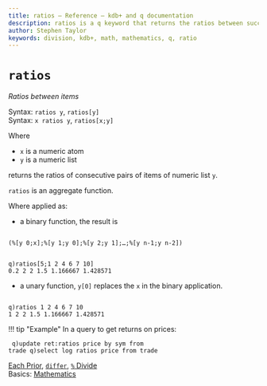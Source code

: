 ```yaml
---
title: ratios – Reference – kdb+ and q documentation
description: ratios is a q keyword that returns the ratios between successive items of a list. 
author: Stephen Taylor
keywords: division, kdb+, math, mathematics, q, ratio
---
```

# `ratios`






_Ratios between items_

Syntax: `ratios y`, `ratios[y]`  
Syntax: `x ratios y`, `ratios[x;y]` 

Where 

-   `x` is a numeric atom
-   `y` is a numeric list

returns the ratios of consecutive pairs of items of numeric list `y`.

`ratios` is an aggregate function.


Where applied as: 

- a binary function, the result is
<pre><code class="language-txt">
(%[y 0;x];%[y 1;y 0];%[y 2;y 1];…;%[y n-1;y n-2])
</code></pre>
<pre><code class="language-q">
q)ratios[5;1 2 4 6 7 10]
0.2 2 2 1.5 1.166667 1.428571
</code></pre>

- a unary function, `y[0]` replaces the `x` in the binary application.
<pre><code class="language-q">
q)ratios 1 2 4 6 7 10
1 2 2 1.5 1.166667 1.428571
</code></pre>

!!! tip "Example"
    In a query to get returns on prices:
    <pre><code class="language-q">
    q)update ret:ratios price by sym from trade
    q)select log ratios price from trade
    </code></pre>

<i class="far fa-hand-point-right"></i> 
[Each Prior](maps.md#each-prior), 
[`differ`](differ.md), 
[`%` Divide](divide.md)  
Basics: [Mathematics](../basics/math.md)


